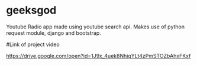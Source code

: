 # geeksgod
Youtube Radio app made using youtube search api. Makes use of python request module, django and bootstrap. 

#Link of project video

https://drive.google.com/open?id=1J9x_4uek8NhiqYLt4zPmSTOZbAhxFKxf
